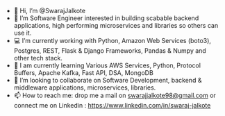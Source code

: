 - 👋 Hi, I’m @SwarajJalkote
- 👀 I’m Software Engineer interested in building scabable backend applications, high performing microservices and libraries so others can use it.
- 💻 I’m currently working with Python, Amazon Web Services (boto3), Postgres, REST, Flask & Django Frameworks, Pandas & Numpy and other tech stack.
- 🌱 I am currently learning Various AWS Services, Python, Protocol Buffers, Apache Kafka, Fast API, DSA, MongoDB
- 💞️ I’m looking to collaborate on Software Development, backend & middleware applications, microservices, libraries.
- 📫 How to reach me: drop me a mail on swarajjalkote98@gmail.com or connect me on Linkedin : https://www.linkedin.com/in/swaraj-jalkote

<!---
SwarajJalkote/SwarajJalkote is a ✨ special ✨ repository because its `README.md` (this file) appears on your GitHub profile.
You can click the Preview link to take a look at your changes.
--->
